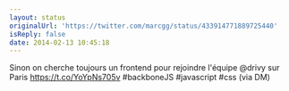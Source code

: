```yaml
---
layout: status
originalUrl: 'https://twitter.com/marcgg/status/433914771889725440'
isReply: false
date: 2014-02-13 10:45:18
---
```


Sinon on cherche toujours un frontend pour rejoindre l'équipe @drivy sur Paris https://t.co/YoYpNs705v #backboneJS #javascript #css (via DM)
